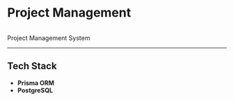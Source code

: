 <div style="display:flex"><h1 align="center">Project Management</h1></div>

Project Management System

<hr/>

<h2>Tech Stack</h2>

- **Prisma ORM**
- **PostgreSQL**
